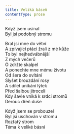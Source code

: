 ```yaml
---
title: Veliká báseň
contentType: prose
---
```


<section>

Když jsem usínal  
Byl jsi podobný stromu

Bral jsi mne do větví  
A zpívající ptáci žrali z mé kůže  
To byl nejhedvábnější  
Z mých večerů  
Ó zdržte skalpel  
A ponechte mne mému životu  
Od šera do svítání  
Slyšet brouzdání rosy  
A sdílet unikání lýtek  
Před šalbou jitroceli  
Kdy šavle vniká k srdci stromů  
Derouc dřeň duše

Když jsem se probouzel  
Byl jsi uschován v stromu  
Rozťatý strom  
Téma k veliké básni

</section>
